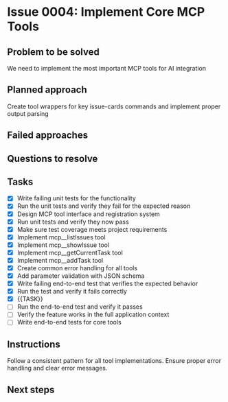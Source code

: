 # Issue 0004: Implement Core MCP Tools

## Problem to be solved
We need to implement the most important MCP tools for AI integration

## Planned approach
Create tool wrappers for key issue-cards commands and implement proper output parsing

## Failed approaches


## Questions to resolve


## Tasks
- [x] Write failing unit tests for the functionality
- [x] Run the unit tests and verify they fail for the expected reason
- [x] Design MCP tool interface and registration system
- [x] Run unit tests and verify they now pass
- [x] Make sure test coverage meets project requirements
- [x] Implement mcp__listIssues tool
- [x] Implement mcp__showIssue tool
- [x] Implement mcp__getCurrentTask tool
- [x] Implement mcp__addTask tool
- [x] Create common error handling for all tools
- [x] Add parameter validation with JSON schema
- [x] Write failing end-to-end test that verifies the expected behavior
- [x] Run the test and verify it fails correctly
- [x] {{TASK}}
- [ ] Run the end-to-end test and verify it passes
- [ ] Verify the feature works in the full application context
- [ ] Write end-to-end tests for core tools

## Instructions
Follow a consistent pattern for all tool implementations. Ensure proper error handling and clear error messages.

## Next steps

